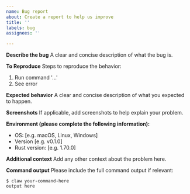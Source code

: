 ```yaml
---
name: Bug report
about: Create a report to help us improve
title: ''
labels: bug
assignees: ''

---
```


**Describe the bug**
A clear and concise description of what the bug is.

**To Reproduce**
Steps to reproduce the behavior:
1. Run command '...'
2. See error

**Expected behavior**
A clear and concise description of what you expected to happen.

**Screenshots**
If applicable, add screenshots to help explain your problem.

**Environment (please complete the following information):**
 - OS: [e.g. macOS, Linux, Windows]
 - Version [e.g. v0.1.0]
 - Rust version: [e.g. 1.70.0]

**Additional context**
Add any other context about the problem here.

**Command output**
Please include the full command output if relevant:
```
$ claw your-command-here
output here
```